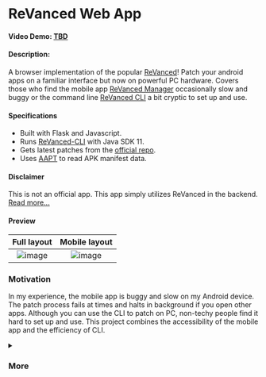 # ReVanced Web App

#### Video Demo:  [TBD](https://youtu.be/dQw4w9WgXcQ)

#### Description:

A browser implementation of the popular [ReVanced](https://github.com/ReVanced)!
Patch your android apps on a familiar interface but now on powerful PC hardware.
Covers those who find the mobile app [ReVanced Manager](https://github.com/revanced/revanced-manager) occasionally slow and buggy 
or the command line [ReVanced CLI](https://github.com/revanced/revanced-cli) a bit cryptic to set up and use.

#### Specifications

- Built with Flask and Javascript. 
- Runs [ReVanced-CLI](https://github.com/revanced/revanced-cli) with Java SDK 11.
- Gets latest patches from the [official repo](https://raw.githubusercontent.com/ReVanced/revanced-patches/main/patches.json).
- Uses [AAPT](https://developer.android.com/tools/aapt2) to read APK manifest data.

#### Disclaimer
This is not an official app. This app simply utilizes ReVanced in the backend. [Read more...](#motivation)

#### Preview

Full layout             |  Mobile layout
:-------------------------:|:-------------------------:
![image](https://github.com/Exconvinced/revanced-web-app/assets/139973199/68cc22b6-c6e9-4c03-9fe7-d1c896676a32)  |  ![image](https://github.com/Exconvinced/revanced-web-app/assets/139973199/6a173757-c7ac-4fbc-84e4-a7d2ae391312)

### Motivation

In my experience, the mobile app is buggy and slow on my Android device. 
The patch process fails at times and halts in background if you open other apps. 
Although you can use the CLI to patch on PC, non-techy people find it hard to set up and use.
This project combines the accessibility of the mobile app and the efficiency of CLI.

<details>
<summary><h3>More</h3></summary>
  
  I needed to build something for the <a href="https://www.edx.org/course/introduction-computer-science-harvardx-cs50x">CS50</a> final project.
  This is relatively easier compared to solving the Tideman problem set!
  <br><br>
  I learned about the communication logic behind app routes in Flask and event sources in Javascript. 
  This is a good beginner project but I should have studied about proper coding paradigms for writing cleaner code.
  I completed this project in 3 days, thanks to ChatGPT for helping me troubleshoot errors.
  
</details>
